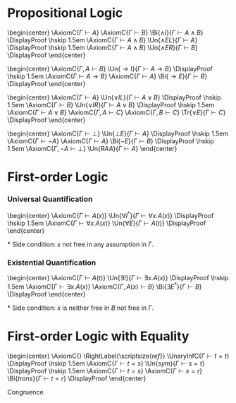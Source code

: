 # Propositional Logic

\begin{center}
	\AxiomC{$\Gamma\vdash A$}
	\AxiomC{$\Gamma\vdash B$}
	\Bi{$\wedge I$}{$\Gamma\vdash A\wedge B$}
	\DisplayProof
	\hskip 1.5em
	\AxiomC{$\Gamma\vdash A\wedge B$}
	\Un{$\wedge EL$}{$\Gamma\vdash A$}
	\DisplayProof
	\hskip 1.5em
	\AxiomC{$\Gamma\vdash A\wedge B$}
	\Un{$\wedge ER$}{$\Gamma\vdash B$}
	\DisplayProof
\end{center}

\begin{center}
	\AxiomC{$\Gamma,A\vdash B$}
	\Un{$\to I$}{$\Gamma\vdash A\to B$}
	\DisplayProof
	\hskip 1.5em
	\AxiomC{$\Gamma\vdash A\to B$}
	\AxiomC{$\Gamma\vdash A$}
	\Bi{$\to E$}{$\Gamma\vdash B$}
	\DisplayProof
\end{center}

\begin{center}
	\AxiomC{$\Gamma\vdash A$}
	\Un{$\vee IL$}{$\Gamma\vdash A\vee B$}
	\DisplayProof
	\hskip 1.5em
	\AxiomC{$\Gamma\vdash B$}
	\Un{$\vee IR$}{$\Gamma\vdash A\vee B$}
	\DisplayProof
	\hskip 1.5em
	\AxiomC{$\Gamma\vdash A\vee B$}
	\AxiomC{$\Gamma,A\vdash C$}
	\AxiomC{$\Gamma,B\vdash C$}
	\Tr{$\vee E$}{$\Gamma\vdash C$}
	\DisplayProof
\end{center}

\begin{center}
	\AxiomC{$\Gamma\vdash\bot$}
	\Un{$\bot E$}{$\Gamma\vdash A$}
	\DisplayProof
	\hskip 1.5em
	\AxiomC{$\Gamma\vdash\neg A$}
	\AxiomC{$\Gamma\vdash A$}
	\Bi{$\neg E$}{$\Gamma\vdash B$}
	\DisplayProof
	\hskip 1.5em
	\AxiomC{$\Gamma,\neg A\vdash\bot$}
	\Un{$RAA$}{$\Gamma\vdash A$}
\end{center}

# First-order Logic

### Universal Quantification

\begin{center}
	\AxiomC{$\Gamma\vdash A(x)$}
	\Un{$\forall I^*$}{$\Gamma\vdash\forall x.A(x)$}
	\DisplayProof
	\hskip 1.5em
	\AxiomC{$\Gamma\vdash\forall x.A(x)$}
	\Un{$\forall E$}{$\Gamma\vdash A(t)$}
	\DisplayProof
\end{center}

$*$ Side condition: $x$ not free in any assumption in $\Gamma$.

### Existential Quantification

\begin{center}
	\AxiomC{$\Gamma\vdash A(t)$}
	\Un{$\exists I$}{$\Gamma\vdash\exists x.A(x)$}
	\DisplayProof
	\hskip 1.5em
	\AxiomC{$\Gamma\vdash\exists x.A(x)$}
	\AxiomC{$\Gamma,A(x)\vdash B$}
	\Bi{$\exists E^*$}{$\Gamma\vdash B$}
	\DisplayProof
\end{center}

$*$ Side condition: $x$ is neither free in $B$ not free in $\Gamma$.

# First-order Logic with Equality

\begin{center}
	\AxiomC{}
	\RightLabel{\scriptsize{$ref$}}
	\UnaryInfC{$\Gamma\vdash t=t$}
	\DisplayProof
	\hskip 1.5em
	\AxiomC{$\Gamma\vdash t=s$}
	\Un{$sym$}{$\Gamma\vdash s=t$}
	\DisplayProof
	\hskip 1.5em
	\AxiomC{$\Gamma\vdash t=s$}
	\AxiomC{$\Gamma\vdash s=r$}
	\Bi{$trans$}{$\Gamma\vdash t=r$}
	\DisplayProof
\end{center}

Congruence
